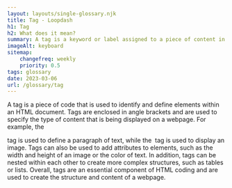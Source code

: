 ```yaml
--- 
layout: layouts/single-glossary.njk
title: Tag - Loopdash
h1: Tag
h2: What does it mean?
summary: A tag is a keyword or label assigned to a piece of content in WordPress, allowing for easy categorization and organization of posts.
imageAlt: keyboard
sitemap:
	changefreq: weekly
	priority: 0.5
tags: glossary
date: 2023-03-06
url: /glossary/tag
---
```


A tag is a piece of code that is used to identify and define elements within an HTML document. Tags are enclosed in angle brackets and are used to specify the type of content that is being displayed on a webpage. For example, the <p> tag is used to define a paragraph of text, while the <img> tag is used to display an image. Tags can also be used to add attributes to elements, such as the width and height of an image or the color of text. In addition, tags can be nested within each other to create more complex structures, such as tables or lists. Overall, tags are an essential component of HTML coding and are used to create the structure and content of a webpage.